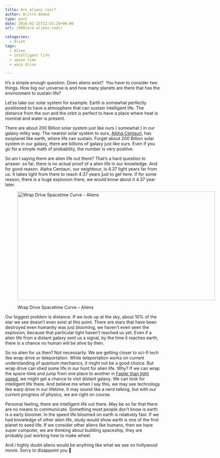 ```yaml
---
title: Are aliens real?
author: Oritro Ahmed
type: post
date: 2016-02-15T22:53:28+00:00
url: /660/are-aliens-real/

categories:
  - Alien
tags:
  - Alien
  - intelligent life
  - space time
  - warp drive

---
```

It&#8217;s a simple enough question. Does aliens exist?  You have to consider two things. How big our universe is and how many planets are there that has the environment to sustain life?

Let&#8217;ss take our solar system for example. Earth is somewhat perfectly positioned to have a atmosphere that can sustain intelligent life. The distance from the sun and the orbit is perfect to have a place where heat is nominal and water is present.

<!--more-->

There are about 200 Billion solar system just like ours ( somewhat ) in our galaxy milky way. The nearest solar system to ours, <a href="https://en.wikipedia.org/wiki/Alpha_Centauri" target="_blank">Alpha Centauri</a>, has exoplanet like earth, where life can sustain. Forget about 200 Billion solar system in our galaxy, there are billions of galaxy just like ours. Even if you go for a simple math of probability, the number is very positive.

So am I saying there are alien life out there? That&#8217;s a hard question to answer. so far, there is no actual proof of a alien life in our knowledge. And for good reason. Alpha Centauri, our neighbour, is 4.37 light years far from us. It takes light from there to reach 4.37 years just to get here. If for some reason, there is a huge explosion there, we would know about it 4.37 year later.<figure id="attachment_661" aria-describedby="caption-attachment-661" style="width: 640px" class="wp-caption alignnone">

<img class="wp-post-660 wp-image-661 size-full" src="https://ioritro.com/static/2016/02/warp_drive_starship-640x353.jpeg" alt="Wrap Drive Spacetime Curve - Aliens" width="640" height="353" srcset="https://ioritro.com/static/2016/02/warp_drive_starship-640x353.jpeg 640w, https://ioritro.com/static/2016/02/warp_drive_starship-640x353-300x165.jpeg 300w" sizes="(max-width: 640px) 100vw, 640px" /> <figcaption id="caption-attachment-661" class="wp-caption-text">Wrap Drive Spacetime Curve &#8211; Aliens</figcaption></figure> 

Our biggest problem is distance. If we look up at the sky, about 10% of the star we see doesn&#8217;t even exist at this point. There are stars that have been destroyed even humanity was just blooming, we haven&#8217;t even seen the explosion, because that particular light haven&#8217;t reached us yet. Even if a alien life from a distant galaxy sent us a signal, by the time it reaches earth, there is a chance no human will be alive by then.

So no alien for us then? Not necessarily. We are getting closer to sci-fi tech like wrap drive or teleportation. While teleportation works on current understanding of quantum mechanics, it might not be a good choice. But wrap drive can shed some life in our hunt for alien life. Why? If we can wrap the space-time and jump from one place to another in <a href="https://en.wikipedia.org/wiki/Faster-than-light" target="_blank">Faster than light speed</a>, we might get a chance to visit distant galaxy. We can look for intelligent life there. And believe me when I say this, we may see technology like warp drive in our lifetime. It may sound like a nerd talking, but with our current progress of physics, we are right on course.

Personal feeling, there are intelligent life out there. May be so far that there are no means to communicate. Something most people don&#8217;t know is earth is a early bloomer. In the speed life bloomed on earth is relatively fast. If we had knowledge of other alien life, study would show earth is one of the first planet to seed life. If we consider other aliens like humans, then we have super computer, we are thinking about building spaceship, they are probably just working how to make wheel.

And i highly doubt aliens would be anything like what we see on hollywood movie. Sorry to disappoint you 🙂